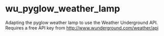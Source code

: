 # wu_pyglow_weather_lamp
Adapting the pyglow weather lamp to use the Weather Underground API.
Requires a free API key from http://www.wunderground.com/weather/api


